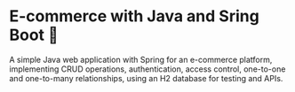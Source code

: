 # E-commerce with Java and Sring Boot 🛒

 A simple Java web application with Spring for an e-commerce platform, implementing CRUD operations, authentication, access control, one-to-one and one-to-many relationships, using an H2 database for testing and APIs.

